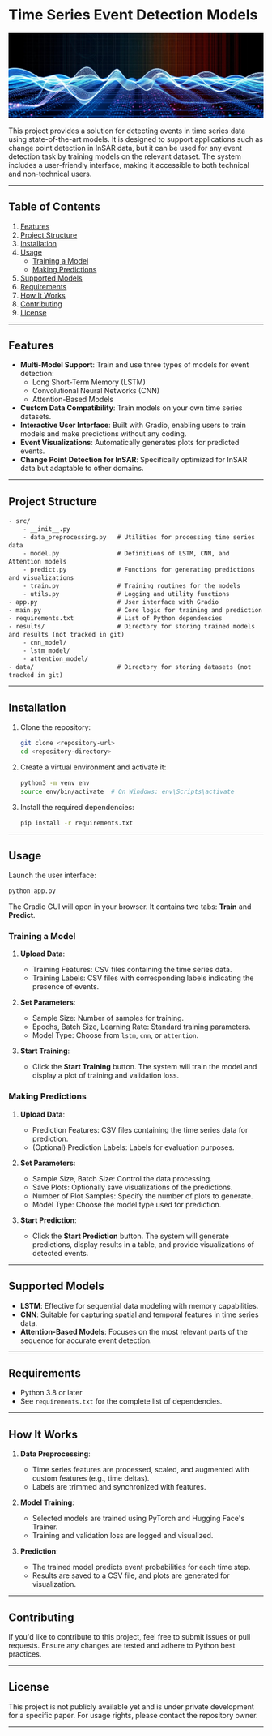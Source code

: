 # Time Series Event Detection Models


![Time Series Event Detection](banner.jpg)

This project provides a solution for detecting events in time series data using state-of-the-art models. It is designed to support applications such as change point detection in InSAR data, but it can be used for any event detection task by training models on the relevant dataset. The system includes a user-friendly interface, making it accessible to both technical and non-technical users.

---

## Table of Contents
1. [Features](#features)
2. [Project Structure](#project-structure)
3. [Installation](#installation)
4. [Usage](#usage)
    - [Training a Model](#training-a-model)
    - [Making Predictions](#making-predictions)
5. [Supported Models](#supported-models)
6. [Requirements](#requirements)
7. [How It Works](#how-it-works)
8. [Contributing](#contributing)
9. [License](#license)

---

## Features

- **Multi-Model Support**: Train and use three types of models for event detection:
  - Long Short-Term Memory (LSTM)
  - Convolutional Neural Networks (CNN)
  - Attention-Based Models
- **Custom Data Compatibility**: Train models on your own time series datasets.
- **Interactive User Interface**: Built with Gradio, enabling users to train models and make predictions without any coding.
- **Event Visualizations**: Automatically generates plots for predicted events.
- **Change Point Detection for InSAR**: Specifically optimized for InSAR data but adaptable to other domains.

---

## Project Structure

```plaintext
- src/
    - __init__.py
    - data_preprocessing.py   # Utilities for processing time series data
    - model.py                # Definitions of LSTM, CNN, and Attention models
    - predict.py              # Functions for generating predictions and visualizations
    - train.py                # Training routines for the models
    - utils.py                # Logging and utility functions
- app.py                      # User interface with Gradio
- main.py                     # Core logic for training and prediction
- requirements.txt            # List of Python dependencies
- results/                    # Directory for storing trained models and results (not tracked in git)
    - cnn_model/
    - lstm_model/
    - attention_model/
- data/                       # Directory for storing datasets (not tracked in git)
```

---

## Installation

1. Clone the repository:

   ```bash
   git clone <repository-url>
   cd <repository-directory>
   ```

2. Create a virtual environment and activate it:

   ```bash
   python3 -m venv env
   source env/bin/activate  # On Windows: env\Scripts\activate
   ```

3. Install the required dependencies:

   ```bash
   pip install -r requirements.txt
   ```

---

## Usage

Launch the user interface:

```bash
python app.py
```

The Gradio GUI will open in your browser. It contains two tabs: **Train** and **Predict**.

### Training a Model

1. **Upload Data**:
   - Training Features: CSV files containing the time series data.
   - Training Labels: CSV files with corresponding labels indicating the presence of events.

2. **Set Parameters**:
   - Sample Size: Number of samples for training.
   - Epochs, Batch Size, Learning Rate: Standard training parameters.
   - Model Type: Choose from `lstm`, `cnn`, or `attention`.

3. **Start Training**:
   - Click the **Start Training** button. The system will train the model and display a plot of training and validation loss.

### Making Predictions

1. **Upload Data**:
   - Prediction Features: CSV files containing the time series data for prediction.
   - (Optional) Prediction Labels: Labels for evaluation purposes.

2. **Set Parameters**:
   - Sample Size, Batch Size: Control the data processing.
   - Save Plots: Optionally save visualizations of the predictions.
   - Number of Plot Samples: Specify the number of plots to generate.
   - Model Type: Choose the model type used for prediction.

3. **Start Prediction**:
   - Click the **Start Prediction** button. The system will generate predictions, display results in a table, and provide visualizations of detected events.

---

## Supported Models

- **LSTM**: Effective for sequential data modeling with memory capabilities.
- **CNN**: Suitable for capturing spatial and temporal features in time series data.
- **Attention-Based Models**: Focuses on the most relevant parts of the sequence for accurate event detection.

---

## Requirements

- Python 3.8 or later
- See `requirements.txt` for the complete list of dependencies.

---

## How It Works

1. **Data Preprocessing**:
   - Time series features are processed, scaled, and augmented with custom features (e.g., time deltas).
   - Labels are trimmed and synchronized with features.

2. **Model Training**:
   - Selected models are trained using PyTorch and Hugging Face's Trainer.
   - Training and validation loss are logged and visualized.

3. **Prediction**:
   - The trained model predicts event probabilities for each time step.
   - Results are saved to a CSV file, and plots are generated for visualization.

---

## Contributing

If you'd like to contribute to this project, feel free to submit issues or pull requests. Ensure any changes are tested and adhere to Python best practices.

---

## License

This project is not publicly available yet and is under private development for a specific paper. For usage rights, please contact the repository owner.

--- 

